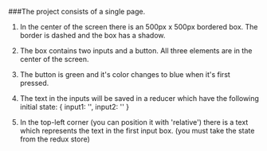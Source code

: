 ###The project consists of a single page.

1. In the center of the screen there is an 500px x 500px bordered box. The border is dashed and the box has a shadow.

2. The box contains two inputs and a button. All three elements are in the center of the screen.

3. The button is green and it's color changes to blue when it's first pressed.

4. The text in the inputs will be saved in a reducer which have the following initial state: { input1: '', input2: '' }

5. In the top-left corner (you can position it with 'relative') there is a text which represents the text in the first input box. (you must take the state from the redux store)
